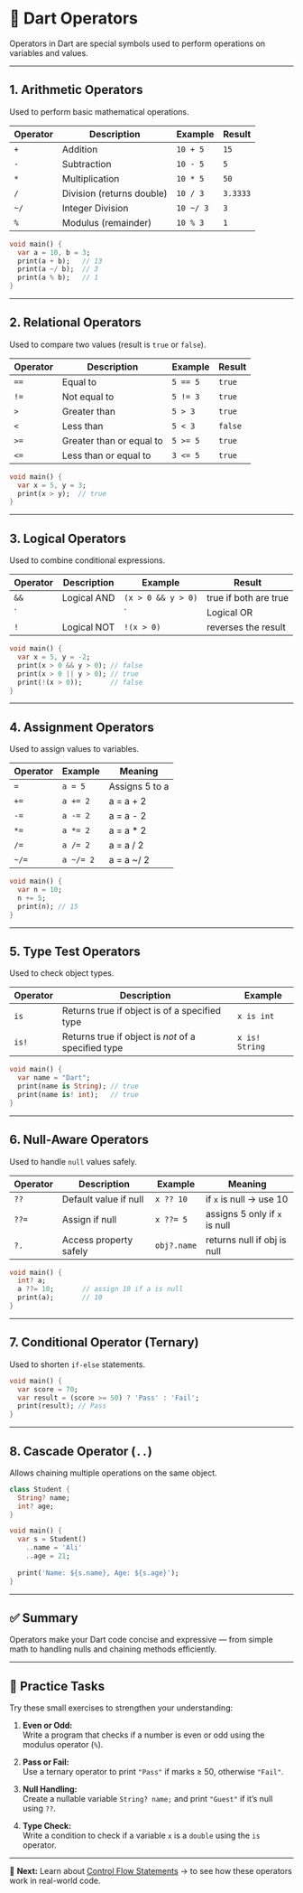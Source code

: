 # 🧮 Dart Operators

Operators in Dart are special symbols used to perform operations on variables and values.

---

## 1. Arithmetic Operators

Used to perform basic mathematical operations.

| Operator | Description | Example | Result |
|-----------|--------------|----------|---------|
| `+` | Addition | `10 + 5` | `15` |
| `-` | Subtraction | `10 - 5` | `5` |
| `*` | Multiplication | `10 * 5` | `50` |
| `/` | Division (returns double) | `10 / 3` | `3.3333` |
| `~/` | Integer Division | `10 ~/ 3` | `3` |
| `%` | Modulus (remainder) | `10 % 3` | `1` |

```dart
void main() {
  var a = 10, b = 3;
  print(a + b);   // 13
  print(a ~/ b);  // 3
  print(a % b);   // 1
}
```

---

## 2. Relational Operators

Used to compare two values (result is `true` or `false`).

| Operator | Description              | Example  | Result  |
| -------- | ------------------------ | -------- | ------- |
| `==`     | Equal to                 | `5 == 5` | `true`  |
| `!=`     | Not equal to             | `5 != 3` | `true`  |
| `>`      | Greater than             | `5 > 3`  | `true`  |
| `<`      | Less than                | `5 < 3`  | `false` |
| `>=`     | Greater than or equal to | `5 >= 5` | `true`  |
| `<=`     | Less than or equal to    | `3 <= 5` | `true`  |

```dart
void main() {
  var x = 5, y = 3;
  print(x > y);  // true
}
```

---

## 3. Logical Operators

Used to combine conditional expressions.

| Operator | Description | Example | Result |
| -------- | ----------- | -------- | ------- |
| `&&` | Logical AND | `(x > 0 && y > 0)` | true if both are true |
| `||` | Logical OR | `(x > 0 || y > 0)` | true if any one is true |
| `!` | Logical NOT | `!(x > 0)` | reverses the result |

```dart
void main() {
  var x = 5, y = -2;
  print(x > 0 && y > 0); // false
  print(x > 0 || y > 0); // true
  print(!(x > 0));       // false
}
```

---

## 4. Assignment Operators

Used to assign values to variables.

| Operator | Example   | Meaning        |
| -------- | --------- | -------------- |
| `=`      | `a = 5`   | Assigns 5 to a |
| `+=`     | `a += 2`  | a = a + 2      |
| `-=`     | `a -= 2`  | a = a - 2      |
| `*=`     | `a *= 2`  | a = a * 2      |
| `/=`     | `a /= 2`  | a = a / 2      |
| `~/=`    | `a ~/= 2` | a = a ~/ 2     |

```dart
void main() {
  var n = 10;
  n += 5;
  print(n); // 15
}
```

---

## 5. Type Test Operators

Used to check object types.

| Operator | Description | Example |
| -------- | ------------ | -------- |
| `is` | Returns true if object is of a specified type | `x is int` |
| `is!` | Returns true if object is *not* of a specified type | `x is! String` |

```dart
void main() {
  var name = "Dart";
  print(name is String); // true
  print(name is! int);   // true
}
```

---

## 6. Null-Aware Operators

Used to handle `null` values safely.

| Operator | Description | Example | Meaning |
| -------- | ------------ | -------- | -------- |
| `??` | Default value if null | `x ?? 10` | if `x` is null → use 10 |
| `??=` | Assign if null | `x ??= 5` | assigns 5 only if `x` is null |
| `?.` | Access property safely | `obj?.name` | returns null if obj is null |

```dart
void main() {
  int? a;
  a ??= 10;       // assign 10 if a is null
  print(a);       // 10
}
```

---

## 7. Conditional Operator (Ternary)

Used to shorten `if-else` statements.

```dart
void main() {
  var score = 70;
  var result = (score >= 50) ? 'Pass' : 'Fail';
  print(result); // Pass
}
```

---

## 8. Cascade Operator (`..`)

Allows chaining multiple operations on the same object.

```dart
class Student {
  String? name;
  int? age;
}

void main() {
  var s = Student()
    ..name = 'Ali'
    ..age = 21;
    
  print('Name: ${s.name}, Age: ${s.age}');
}
```

---

## ✅ Summary

Operators make your Dart code concise and expressive — from simple math to handling nulls and chaining methods efficiently.

---

## 🧠 Practice Tasks

Try these small exercises to strengthen your understanding:

1. **Even or Odd:**  
   Write a program that checks if a number is even or odd using the modulus operator (`%`).

2. **Pass or Fail:**  
   Use a ternary operator to print `"Pass"` if marks ≥ 50, otherwise `"Fail"`.

3. **Null Handling:**  
   Create a nullable variable `String? name;` and print `"Guest"` if it’s null using `??`.

4. **Type Check:**  
   Write a condition to check if a variable `x` is a `double` using the `is` operator.

---

🎯 **Next:** Learn about [Control Flow Statements](control-flow.md) → to see how these operators work in real-world code.
